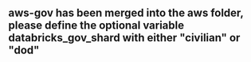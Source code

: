 ## aws-gov has been merged into the aws folder, please define the optional variable databricks_gov_shard with either "civilian" or "dod"